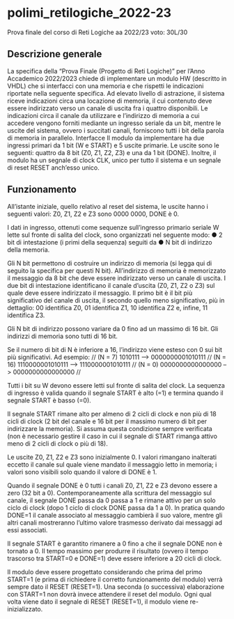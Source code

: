 # polimi_retilogiche_2022-23
Prova finale del corso di Reti Logiche aa 2022/23 voto: 30L/30

## Descrizione generale
La specifica della “Prova Finale (Progetto di Reti Logiche)” per l’Anno Accademico
2022/2023 chiede di implementare un modulo HW (descritto in VHDL) che si interfacci con
una memoria e che rispetti le indicazioni riportate nella seguente specifica.
Ad elevato livello di astrazione, il sistema riceve indicazioni circa una locazione di memoria,
il cui contenuto deve essere indirizzato verso un canale di uscita fra i quattro disponibili.
Le indicazioni circa il canale da utilizzare e l’indirizzo di memoria a cui accedere vengono
forniti mediante un ingresso seriale da un bit, mentre le uscite del sistema, ovvero i succitati
canali, forniscono tutti i bit della parola di memoria in parallelo.
Interfacce
Il modulo da implementare ha due ingressi primari da 1 bit (W e START) e 5 uscite
primarie. Le uscite sono le seguenti: quattro da 8 bit (Z0, Z1, Z2, Z3) e una da 1 bit (DONE).
Inoltre, il modulo ha un segnale di clock CLK, unico per tutto il sistema e un segnale di reset
RESET anch’esso unico.

## Funzionamento
All’istante iniziale, quello relativo al reset del sistema, le uscite hanno i seguenti valori:
Z0, Z1, Z2 e Z3 sono 0000 0000, DONE è 0.

I dati in ingresso, ottenuti come sequenze sull’ingresso primario seriale W lette sul fronte
di salita del clock, sono organizzati nel seguente modo:
● 2 bit di intestazione (i primi della sequenza) seguiti da
● N bit di indirizzo della memoria.

Gli N bit permettono di costruire un indirizzo di memoria (si legga qui di seguito la specifica
per questi N bit). All’indirizzo di memoria è memorizzato il messaggio da 8 bit che deve
essere indirizzato verso un canale di uscita.
I due bit di intestazione identificano il canale d’uscita (Z0, Z1, Z2 o Z3) sul quale deve
essere indirizzato il messaggio. Il primo bit è il bit più significativo del canale di uscita, il
secondo quello meno significativo, più in dettaglio:
00 identifica Z0, 01 identifica Z1, 10 identifica Z2 e, infine, 11 identifica Z3.

Gli N bit di indirizzo possono variare da 0 fino ad un massimo di 16 bit. Gli indirizzi di
memoria sono tutti di 16 bit.

Se il numero di bit di N è inferiore a 16, l’indirizzo viene esteso con 0 sui bit più
significativi. Ad esempio: //
(N = 7) 1010111 –> 0000000001010111 // 
(N = 16) 1110000001010111 –> 1110000001010111 // 
(N = 0) 0000000000000000 –> 0000000000000000 //

Tutti i bit su W devono essere letti sul fronte di salita del clock.
La sequenza di ingresso è valida quando il segnale START è alto (=1) e termina quando il
segnale START è basso (=0).

Il segnale START rimane alto per almeno di 2 cicli di clock e non più di 18 cicli di clock (2 bit
del canale e 16 bit per il massimo numero di bit per indirizzare la memoria). Si assuma
questa condizione sempre verificata (non è necessario gestire il caso in cui il segnale di
START rimanga attivo meno di 2 cicli di clock o più di 18).

Le uscite Z0, Z1, Z2 e Z3 sono inizialmente 0. I valori rimangano inalterati eccetto il canale
sul quale viene mandato il messaggio letto in memoria; i valori sono visibili solo quando il
valore di DONE è 1.

Quando il segnale DONE è 0 tutti i canali Z0, Z1, Z2 e Z3 devono essere a zero (32 bit a 0).
Contemporaneamente alla scrittura del messaggio sul canale, il segnale DONE passa da 0
passa a 1 e rimane attivo per un solo ciclo di clock (dopo 1 ciclo di clock DONE passa da 1 a
0). In pratica quando DONE=1 il canale associato al messaggio cambierà il suo valore,
mentre gli altri canali mostreranno l’ultimo valore trasmesso derivato dai messaggi ad essi
associati.

Il segnale START è garantito rimanere a 0 fino a che il segnale DONE non è tornato a 0.
Il tempo massimo per produrre il risultato (ovvero il tempo trascorso tra START=0 e
DONE=1) deve essere inferiore a 20 cicli di clock.

Il modulo deve essere progettato considerando che prima del primo START=1 (e prima di
richiedere il corretto funzionamento del modulo) verrà sempre dato il RESET (RESET=1).
Una seconda (o successiva) elaborazione con START=1 non dovrà invece attendere il reset
del modulo. Ogni qual volta viene dato il segnale di RESET (RESET=1), il modulo viene
re-inizializzato.
